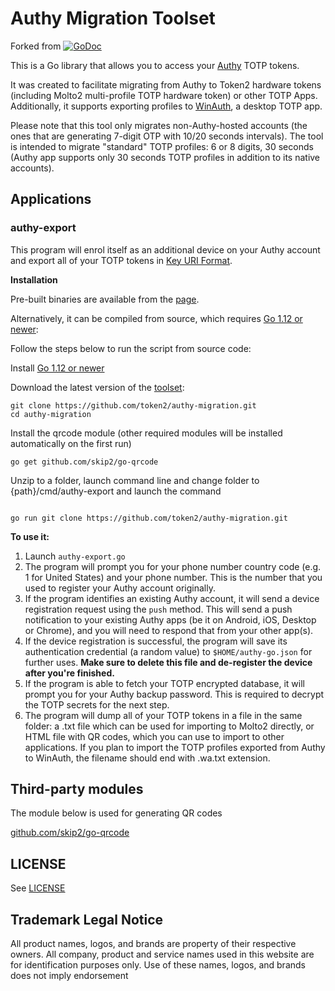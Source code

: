 # Authy Migration Toolset


Forked from [![GoDoc](https://godoc.org/github.com/alexzorin/authy?status.svg)](https://godoc.org/github.com/alexzorin/authy)

This is a Go library that allows you to access your [Authy](https://authy.com) TOTP tokens.

It was created to facilitate migrating from Authy to Token2 hardware tokens (including Molto2 multi-profile TOTP hardware token) or other TOTP Apps. Additionally, it supports exporting profiles to [WinAuth](https://winauth.github.io/winauth/index.html), a desktop TOTP app.


Please note that this tool only migrates non-Authy-hosted accounts (the ones that are generating 7-digit OTP with 10/20 seconds intervals). The tool is intended to migrate "standard" TOTP profiles: 6 or 8 digits, 30 seconds (Authy app supports only 30 seconds TOTP profiles in addition to its native accounts).

## Applications

### authy-export
This program will enrol itself as an additional device on your Authy account and export all of your TOTP tokens in [Key URI Format](https://github.com/google/google-authenticator/wiki/Key-Uri-Format).

**Installation**

Pre-built binaries are available from the [page](https://www.token2.swiss/site/page/how-to-transfer-totp-profiles-from-authy-to-a-token2-hardware-token).

Alternatively, it can be compiled from source, which requires [Go 1.12 or newer](https://golang.org/doc/install):

Follow the steps below to run the script from source code:

Install [Go 1.12 or newer](https://golang.org/doc/install)

Download the latest version of the [toolset](https://github.com/token2/authy-migration/archive/refs/heads/master.zip):

```shell
git clone https://github.com/token2/authy-migration.git
cd authy-migration
```

Install the qrcode module (other required modules will be installed automatically on the first run)

```shell
go get github.com/skip2/go-qrcode
```

Unzip to a folder, launch command line and change folder to {path}/cmd/authy-export and launch the command

```shell

go run git clone https://github.com/token2/authy-migration.git

```

**To use it:**

1. Launch `authy-export.go`
2. The program will prompt you for your phone number country code (e.g. 1 for United States) and your phone number. This is the number that you used to register your Authy account originally.
3. If the program identifies an existing Authy account, it will send a device registration request using the `push` method. This will send a push notification to your existing Authy apps (be it on Android, iOS, Desktop or Chrome), and you will need to respond that from your other app(s).
4. If the device registration is successful, the program will save its authentication credential (a random value) to `$HOME/authy-go.json` for further uses. **Make sure to delete this file and de-register the device after you're finished.**
5. If the program is able to fetch your TOTP encrypted database, it will prompt you for your Authy backup password. This is required to decrypt the TOTP secrets for the next step. 
6. The program will dump all of your TOTP tokens in a file in the same folder: a .txt file which can be used for importing to Molto2 directly, or HTML file with QR codes, which you can use to import to other applications. If you plan to import the TOTP profiles exported from Authy to WinAuth, the filename should end with .wa.txt extension.

## Third-party modules
The module below is used for generating QR codes
 
[github.com/skip2/go-qrcode](https://github.com/skip2/go-qrcode)
 


## LICENSE

See [LICENSE](LICENSE)

## Trademark Legal Notice

All product names, logos, and brands are property of their respective owners. All company, product and service names used in this website are for identification purposes only. Use of these names, logos, and brands does not imply endorsement

